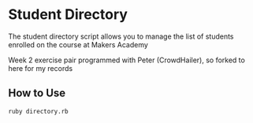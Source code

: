 Student Directory
=================

The student directory script allows you to manage the list of students enrolled on the course at Makers Academy

Week 2 exercise pair programmed with Peter (CrowdHailer), so forked to here for my records

How to Use
----------

```shell
ruby directory.rb
```
